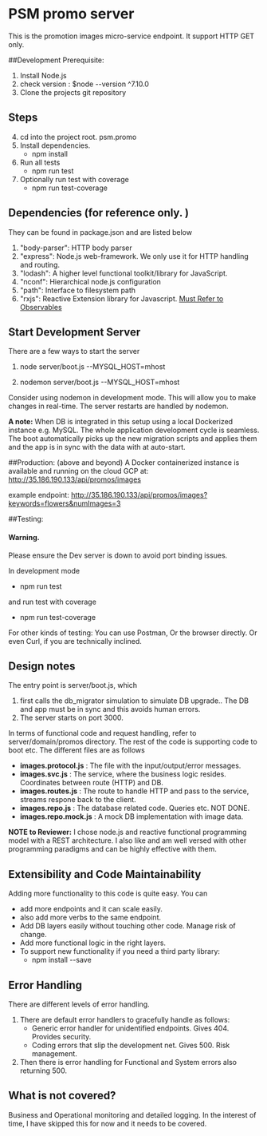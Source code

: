 # PSM promo server 
This is the promotion images micro-service endpoint. It support HTTP GET only.

##Development Prerequisite:
1. Install Node.js 
2. check version : $node --version ^7.10.0
3. Clone the projects git repository

## Steps
4. cd into the project root. psm.promo
5. Install dependencies.
    * npm install
6. Run all tests
    * npm run test
7. Optionally run test with coverage
    * npm run test-coverage 

## Dependencies (for reference only. )
They can be found in package.json and are listed below
1. "body-parser": HTTP body parser
2. "express": Node.js web-framework. We only use it for HTTP handling and routing.
3. "lodash": A higher level functional toolkit/library for JavaScript.
4. "nconf": Hierarchical node.js configuration
5. "path": Interface to filesystem path
6. "rxjs": Reactive Extension library for Javascript. [Must Refer to Observables](http://reactivex.io/documentation/observable.html)
 
## Start Development Server
There are a few ways to start the server
1. node server/boot.js --MYSQL_HOST=mhost

2. nodemon server/boot.js --MYSQL_HOST=mhost

Consider using nodemon in development mode. 
This will allow you to make changes in real-time. The server restarts are handled by nodemon.

**A note:** 
When DB is integrated in this setup using a local Dockerized instance e.g. MySQL. The whole application development cycle is seamless.
The boot automatically picks up the new migration scripts and applies them and the app is in sync with the data with at auto-start. 
 
##Production: (above and beyond)
A Docker containerized instance is available and running on the cloud GCP at:
 http://35.186.190.133/api/promos/images
 
 example endpoint:
 http://35.186.190.133/api/promos/images?keywords=flowers&numImages=3

##Testing:
#### Warning.
Please ensure the Dev server is down to avoid port binding issues.

In development mode
* npm run test

and run test with coverage
* npm run test-coverage 

For other kinds of testing:
You can use Postman, Or the browser directly. Or even Curl, if you are technically inclined.
 
## Design notes
The entry point is server/boot.js, which 
1. first calls the db_migrator simulation to simulate DB upgrade.. The DB and app must be in sync and this avoids human errors.
2. The server starts on port 3000.

In terms of functional code and request handling, refer to server/domain/promos directory. The rest of the code is supporting code to boot etc. 
The different files are as follows
* **images.protocol.js** : The file with the input/output/error messages.
* **images.svc.js** : The service, where the business logic resides. Coordinates between route (HTTP) and DB.
* **images.routes.js** : The route to handle HTTP and pass to the service, streams respone back to the client.
* **images.repo.js** : The database related code. Queries etc. NOT DONE.
* **images.repo.mock.js** : A mock DB implementation with image data.

 **NOTE to Reviewer:** I chose node.js and reactive functional programming model with a REST architecture. I also like and am well versed with other programming paradigms and can be highly effective with them.
 
## Extensibility and Code Maintainability
Adding more functionality to this code is quite easy. You can 
* add more endpoints and it can scale easily.
* also add more verbs to the same endpoint.
* Add DB layers easily without touching other code. Manage risk of change.
* Add more functional logic in the right layers.
* To support new functionality if you need a third party library:
    * npm install <lib-x> --save

## Error Handling
There are different levels of error handling.
1. There are default error handlers to gracefully handle as follows:
    * Generic error handler for unidentified endpoints. Gives 404. Provides security.
    * Coding errors that slip the development net. Gives 500. Risk management. 
2. Then there is error handling for Functional and System errors also returning 500.
 
## What is not covered?
Business and Operational monitoring and detailed logging. In the interest of time, I have skipped this for now and it needs to be covered. 